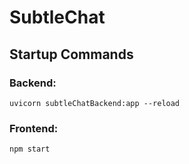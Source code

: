 # SubtleChat


## Startup Commands

### Backend:

```
uvicorn subtleChatBackend:app --reload
```

### Frontend:

```
npm start
```